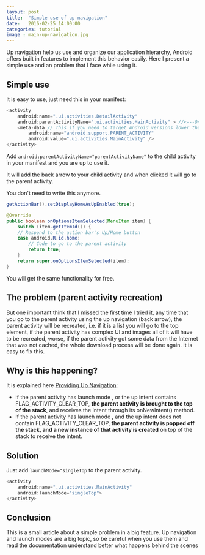 ```yaml
---
layout: post
title:  "Simple use of up navigation"
date:   2016-02-25 14:00:00
categories: tutorial
image : main-up-navigation.jpg
---
```


Up navigation help us use and organize our application hierarchy, Android offers built in features to implement this behavior easily. Here I present a simple use and an problem that I face while using it.

## Simple use
It is easy to use, just  need this in your manifest:

```java
<activity
    android:name=".ui.activities.DetailActivity"
    android:parentActivityName=".ui.activities.MainActivity" > //<---Only add this
    <meta-data // This if you need to target Android versions lower than 16
        android:name="android.support.PARENT_ACTIVITY"
        android:value=".ui.activities.MainActivity" />
</activity>
```

Add `android:parentActivityName="parentActivityName"` to the child activity in your manifest and you are up to use it. 

It will add the back arrow to your child activity and when clicked it will go to the parent activity.

You don't need to write this anymore. 

```java
getActionBar().setDisplayHomeAsUpEnabled(true);

@Override
public boolean onOptionsItemSelected(MenuItem item) {
    switch (item.getItemId()) {
    // Respond to the action bar's Up/Home button
    case android.R.id.home:
        // Code to go to the parent activity
        return true;
    }
    return super.onOptionsItemSelected(item);
}
```

You will get the same functionality for free.

## The problem (parent activity recreation)
But one important think that I missed the first time I tried it, any time that you go to the parent activity using the up navigation (back arrow), the parent activity will be recreated, i.e. if it is a list you will go to the top element, if the parent activity has complex UI and images all of it will have to be recreated, worse, if the parent activity got some data from the Internet that was not cached, the whole download process will be done again. It is easy to fix this.

## Why is this happening?
It is explained here [Providing Up Navigation](http://developer.android.com/intl/es/training/implementing-navigation/ancestral.html):

* If the parent activity has launch mode <singleTop>, or the up intent contains FLAG_ACTIVITY_CLEAR_TOP, **the parent activity is brought to the top of the stack**, and receives the intent through its onNewIntent() method.
* If the parent activity has launch mode <standard>, and the up intent does not contain FLAG_ACTIVITY_CLEAR_TOP, **the parent activity is popped off the stack, and a new instance of that activity is created** on top of the stack to receive the intent.

## Solution
Just add `launchMode="singleTop` to the parent activity.

```java
<activity 	
	android:name=".ui.activities.MainActivity"
    android:launchMode="singleTop">
</activity>
```

## Conclusion 	
This is a small article about a simple problem in a big feature. Up navigation and launch modes are a big topic, so be careful when you use them and read the documentation understand better what happens behind the scenes